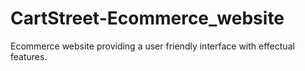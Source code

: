 # CartStreet-Ecommerce_website

Ecommerce website providing a user friendly interface with effectual features. 
